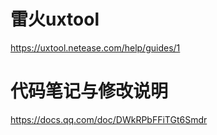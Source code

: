# 雷火uxtool
https://uxtool.netease.com/help/guides/1
# 代码笔记与修改说明
https://docs.qq.com/doc/DWkRPbFFiTGt6Smdr
